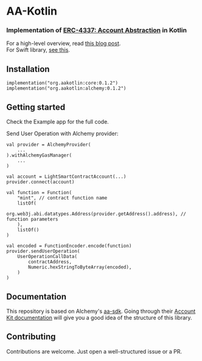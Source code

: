 # AA-Kotlin

### Implementation of [ERC-4337: Account Abstraction](https://eips.ethereum.org/EIPS/eip-4337) in Kotlin

For a high-level overview, read [this blog post](https://crewapp.xyz/posts/account-abstraction-mobile/).  
For Swift library, [see this](https://github.com/syn-mcj/aa-swift).

## Installation

```
implementation("org.aakotlin:core:0.1.2")
implementation("org.aakotlin:alchemy:0.1.2")
```

## Getting started

Check the Example app for the full code.  

Send User Operation with Alchemy provider:

```
val provider = AlchemyProvider(
    ...
).withAlchemyGasManager(
    ...
)

val account = LightSmartContractAccount(...)
provider.connect(account)

val function = Function(
    "mint", // contract function name
    listOf(
        org.web3j.abi.datatypes.Address(provider.getAddress().address), // function parameters
    ),
    listOf()
)

val encoded = FunctionEncoder.encode(function)
provider.sendUserOperation(
    UserOperationCallData(
        contractAddress,
        Numeric.hexStringToByteArray(encoded),
    )
)
```

## Documentation
This repository is based on Alchemy's [aa-sdk](https://github.com/alchemyplatform/aa-sdk). Going through their [Account Kit documentation](https://accountkit.alchemy.com/overview/introduction.html) will give you a good idea of the structure of this library.

## Contributing
Contributions are welcome. Just open a well-structured issue or a PR.
